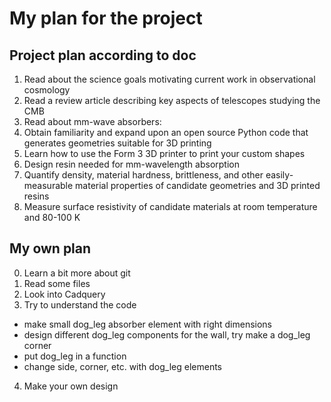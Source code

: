 # My plan for the project

## Project plan according to doc
1. Read about the science goals motivating current work in observational cosmology
2. Read a review article describing key aspects of telescopes studying the CMB
3. Read about mm-wave absorbers: 
4. Obtain familiarity and expand upon an open source Python code that generates geometries suitable for 3D printing
5. Learn how to use the Form 3 3D printer to print your custom shapes
6. Design resin needed for mm-wavelength absorption
7. Quantify density, material hardness, brittleness, and other easily-measurable material properties of candidate geometries and 3D printed resins
8. Measure surface resistivity of candidate materials at room temperature and 80-100 K 

## My own plan
0. Learn a bit more about git
1. Read some files
2. Look into Cadquery
3. Try to understand the code
* make small dog_leg absorber element with right dimensions
* design different dog_leg components for the wall, try make a dog_leg corner
* put dog_leg in a function
* change side, corner, etc. with dog_leg elements
4. Make your own design
